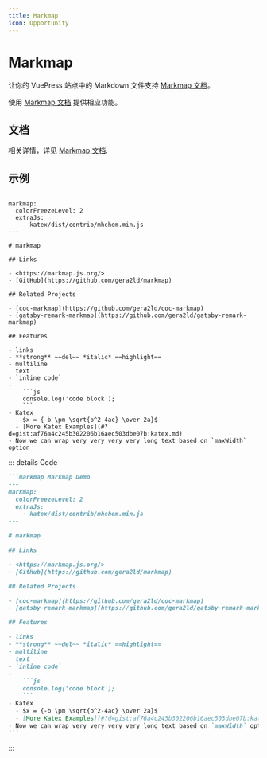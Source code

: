 ```yaml
---
title: Markmap
icon: Opportunity
---
```

# Markmap
让你的 VuePress 站点中的 Markdown 文件支持 [Markmap 文档](https://markmap.js.org/docs/markmap)。

使用 [Markmap 文档](https://markmap.js.org/docs/markmap) 提供相应功能。

<!-- more -->

## 文档

相关详情，详见 [Markmap 文档](https://markmap.js.org/docs/markmap).

## 示例

```markmap Markmap Demo
---
markmap:
  colorFreezeLevel: 2
  extraJs:
    - katex/dist/contrib/mhchem.min.js
---

# markmap

## Links

- <https://markmap.js.org/>
- [GitHub](https://github.com/gera2ld/markmap)

## Related Projects

- [coc-markmap](https://github.com/gera2ld/coc-markmap)
- [gatsby-remark-markmap](https://github.com/gera2ld/gatsby-remark-markmap)

## Features

- links
- **strong** ~~del~~ *italic* ==highlight==
- multiline
  text
- `inline code`
-
    ```js
    console.log('code block');
    ```
- Katex
  - $x = {-b \pm \sqrt{b^2-4ac} \over 2a}$
  - [More Katex Examples](#?d=gist:af76a4c245b302206b16aec503dbe07b:katex.md)
- Now we can wrap very very very very long text based on `maxWidth` option
```
::: details Code

````md
```markmap Markmap Demo
---
markmap:
  colorFreezeLevel: 2
  extraJs:
    - katex/dist/contrib/mhchem.min.js
---

# markmap

## Links

- <https://markmap.js.org/>
- [GitHub](https://github.com/gera2ld/markmap)

## Related Projects

- [coc-markmap](https://github.com/gera2ld/coc-markmap)
- [gatsby-remark-markmap](https://github.com/gera2ld/gatsby-remark-markmap)

## Features

- links
- **strong** ~~del~~ *italic* ==highlight==
- multiline
  text
- `inline code`
-
    ```js
    console.log('code block');
    ```
- Katex
  - $x = {-b \pm \sqrt{b^2-4ac} \over 2a}$
  - [More Katex Examples](#?d=gist:af76a4c245b302206b16aec503dbe07b:katex.md)
- Now we can wrap very very very very long text based on `maxWidth` option
```
````

:::

